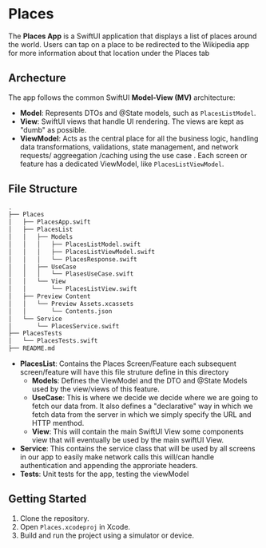# Places

The **Places App** is a SwiftUI application that displays a list of places around the world. Users can tap on a place to be redirected to the Wikipedia app for more information about that location under the Places tab

## Archecture

The app follows the common SwiftUI **Model-View (MV)** architecture:

- **Model**: Represents DTOs and @State models, such as `PlacesListModel`.
- **View**: SwiftUI views that handle UI rendering. The views are kept as "dumb" as possible.
- **ViewModel**: Acts as the central place for all the business logic, handling data transformations, validations, state management, and network requests/ aggreegation /caching using the use case . Each screen or feature has a dedicated ViewModel, like `PlacesListViewModel`.

## File Structure
```md
.
├── Places
│   ├── PlacesApp.swift
│   ├── PlacesList
│   │   ├── Models
│   │   │   ├── PlacesListModel.swift
│   │   │   ├── PlacesListViewModel.swift
│   │   │   └── PlacesResponse.swift
│   │   ├── UseCase
│   │   │   └── PlasesUseCase.swift
│   │   └── View
│   │       └── PlacesListView.swift
│   ├── Preview Content
│   │   └── Preview Assets.xcassets
│   │       └── Contents.json
│   └── Service
│       └── PlacesService.swift
├── PlacesTests
│   └── PlacesTests.swift
├── README.md
```

- **PlacesList**: Contains the Places Screen/Feature each subsequent screen/feature will have this file struture define in this directory
  - **Models**: Defines the ViewModel and the DTO and @State Models used by the view/views of this feature.
  - **UseCase**: This is where we decide we decide where we are going to fetch our data from. It also defines a "declarative" way in which we fetch data from the server in which we simply specify the URL and HTTP menthod.
  - **View**: This will contain the main SwiftUI View some components view that will eventually be used by the main swiftUI View.
- **Service**: This contains the service class that will be used by all screens in our app to easily make network calls this will/can handle authentication and appending the approriate headers.
- **Tests**: Unit tests for the app, testing the viewModel

## Getting Started

1. Clone the repository.
2. Open `Places.xcodeproj` in Xcode.
3. Build and run the project using a simulator or device.


